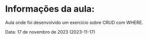 # Informações da aula:
Aula onde foi desenvolvido um exercício sobre CRUD com WHERE.

<p>Data: 17 de novembro de 2023 (2023-11-17)<p> 
